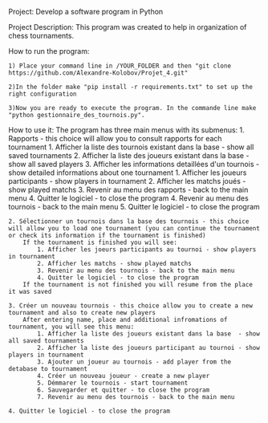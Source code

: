 Project:
Develop a software program in Python

Project Description:
This program was created to help in organization of chess tournaments.

How to run the program:

	1) Place your command line in /YOUR_FOLDER and then "git clone https://github.com/Alexandre-Kolobov/Projet_4.git"
	
	2)In the folder make "pip install -r requirements.txt" to set up the right configuration
	
	3)Now you are ready to execute the program. In the commande line make "python gestionnaire_des_tournois.py".
	
How to use it:
	The program has three main menus with its submenus:
	1. Rapports - this choice will allow you to consult rapports for each tournament
		1. Afficher la liste des tournois existant dans la base - show all saved tournaments 
		2. Afficher la liste des joueurs existant dans la base - show all saved players 
		3. Afficher les informations detaillées d'un tournois - show detailed informations about one tournament
		    1. Afficher les joueurs participants - show players in tournament
			2. Afficher les matchs joués - show played matchs
			3. Revenir au menu des rapports - back to the main menu 
			4. Quitter le logiciel - to close the program
		4. Revenir au menu des tournois - back to the main menu
		5. Quitter le logiciel - to close the program
		

	2. Sélectionner un tournois dans la base des tournois - this choice will allow you to load one tournament (you can continue the tournament or check its information if the tournament is finished)
		If the tournament is finished you will see:
			1. Afficher les joeurs participants au tournoi - show players in tournament
			2. Afficher les matchs - show played matchs
			3. Revenir au menu des tournois - back to the main menu
			4. Quitter le logiciel - to close the program
		If the tournament is not finished you will resume from the place it was saved
		
	3. Créer un nouveau tournois - this choice allow you to create a new tournament and also to create new players
		After entering name, place and additional infromations of tournament, you will see this menu:
		    1. Afficher la liste des joueurs existant dans la base  - show all saved tournaments 
			2. Afficher la liste des joueurs participant au tournoi - show players in tournament
			3. Ajouter un joueur au tournois - add player from the detabase to tournament
			4. Créer un nouveau joueur - create a new player
			5. Démmarer le tournois - start tournament
			6. Sauvegarder et quitter - to close the program
			7. Revenir au menu des tournois - back to the main menu
	
	4. Quitter le logiciel - to close the program